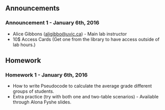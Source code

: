 ## Announcements

### Announcement 1 - January 6th, 2016
 
*   Alice Gibbons (aligibbo@uvic.ca) - Main lab instructor
*   10$ Access Cards (Get one from the library to have access outside of lab hours.)

## Homework

### Homework 1 - January 6th, 2016

* How to write Pseudocode to calculate the average grade different groups of students.
* Extra practice (try with both one and two-table scenarios) - Available through Alona Fyshe slides. 